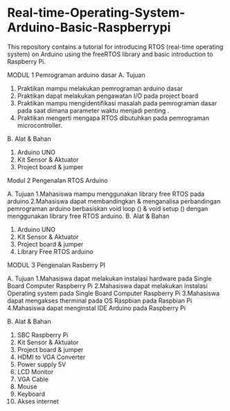 # Real-time-Operating-System-Arduino-Basic-Raspberrypi
This repository contains a tutorial for introducing RTOS (real-time operating system) on Arduino using the freeRTOS library and basic introduction to Raspberry Pi.
                                                
MODUL 1 Pemrograman arduino dasar
A.	Tujuan
1.	Praktikan mampu melakukan pemrograman arduino dasar
2.	Praktikan dapat melakukan pengawatan I/O pada project board
3.	Praktikan mampu mengidentifikasi masalah pada pemrograman dasar pada saat dimana parameter waktu menjadi penting .
4.	Praktikan mengerti mengapa RTOS dibutuhkan pada pemrograman microcontroller.
 
B.	Alat & Bahan
1.	Arduino UNO
2.	Kit Sensor & Aktuator
3.	Project board & jumper

Modul 2 Pengenalan RTOS Arduino 

A.	Tujuan 
1.Mahasiswa mampu menggunakan library free RTOS pada arduino
2.Mahasiswa dapat membandingkan & menganalisa perbandingan pemrograman arduino berbasiskan void loop () & void setup () dengan menggunakan library free RTOS arduino.
B.	Alat & Bahan
1.	Arduino UNO
2.	Kit Sensor & Aktuator
3.	Project board & jumper
4.	Library Free RTOS arduino

MODUL 3 Pengenalan Rasberry PI

A.	Tujuan 
1.Mahasiswa dapat melakukan instalasi hardware pada Single Board Computer Raspberry Pi 
2.Mahasiswa dapat melakukan instalasi Operating system  pada Single Board Computer Raspberry Pi
3.Mahasiswa dapat mengakses therminal pada OS Raspbian pada Raspbian Pi
4.Mahasiswa dapat menginstal IDE Arduino pada Raspberry Pi
 
B.	Alat & Bahan
1.	SBC Raspberry Pi 
2.	Kit Sensor & Aktuator
3.	Project board & jumper
4.	HDMI to VGA Converter
5.	Power supply 5V
6.	LCD Monitor
7.	VGA Cable
8.	Mouse
9.	Keyboard
10.	Akses internet
